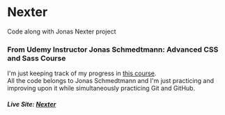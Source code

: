 # Nexter

Code along with Jonas Nexter project

### From Udemy Instructor Jonas Schmedtmann: Advanced CSS and Sass Course

I'm just keeping track of my progress in [this course](https://www.udemy.com/course/advanced-css-and-sass/). <br>
All the code belongs to Jonas Schmedtmann and I'm just practicing and improving upon it while simultaneously practicing Git and GitHub.

##### Live Site: [Nexter](https://pkthunder87.github.io/Nexter/)
